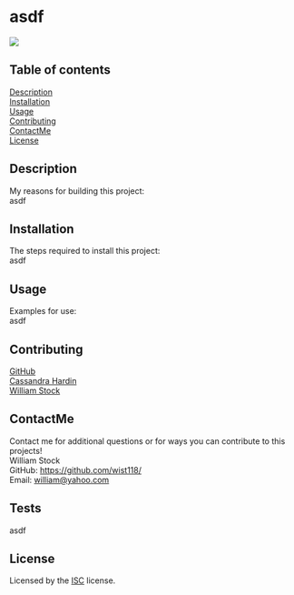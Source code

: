   # asdf
  [<img src="https://img.shields.io/badge/License-ISC-blue.svg">](https://www.isc.org/licenses/)

  ## Table of contents  
  [Description](#description)  
  [Installation](#installation)  
  [Usage](#usage)  
  [Contributing](#contributing)  
  [ContactMe](#contactme)  
  [License](#license)  

  ## Description
  My reasons for building this project:  
  asdf

  ## Installation
  The steps required to install this project:  
  asdf

  ## Usage
  Examples for use:  
  asdf

  ## Contributing
  
  [GitHub](https://github.com/octocat)  
    [Cassandra Hardin](https://github.com/cassadoes)  
    [William Stock](https://github.com/wist118)  
    
    


  ## ContactMe
  Contact me for additional questions or for ways you can contribute to this projects!  
  William Stock  
  GitHub: https://github.com/wist118/  
  Email: william@yahoo.com
  

  ## Tests
  asdf

  ## License
  Licensed by the [ISC](https://www.isc.org/licenses/) license.
